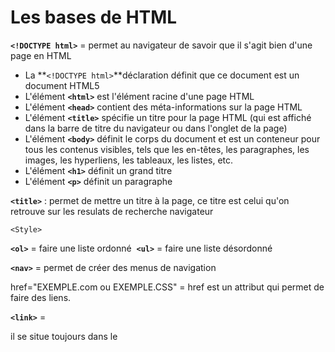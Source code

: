 # Les bases de HTML



**`<!DOCTYPE html>`** = permet au navigateur de savoir que il s'agit bien d'une page en HTML 

- La **`<!DOCTYPE html>`**déclaration définit que ce document est un document HTML5
- L'élément **`<html>`** est l'élément racine d'une page HTML
- L'élément **`<head>`** contient des méta-informations sur la page HTML
- L'élément **`<title>`** spécifie un titre pour la page HTML (qui est affiché dans la barre de titre du navigateur ou dans l'onglet de la page)
- L'élément **`<body>`** définit le corps du document et est un conteneur pour tous les contenus visibles, tels que les en-têtes, les paragraphes, les images, les hyperliens, les tableaux, les listes, etc.
- L'élément **`<h1>`** définit un grand titre
- L'élément **`<p>`** définit un paragraphe



**`<title>`** : permet de mettre un titre à la page, ce titre est celui qu'on retrouve sur les resulats de recherche navigateur

`<Style>`



**`<ol>`** = faire une liste ordonné 
**`<ul>`** = faire une liste désordonné

**`<nav>`** = permet de créer des menus de navigation

href="EXEMPLE.com ou EXEMPLE.CSS" = href est un attribut qui permet de faire des liens. 

**`<link>`** = 

il se situe toujours dans le <head>
